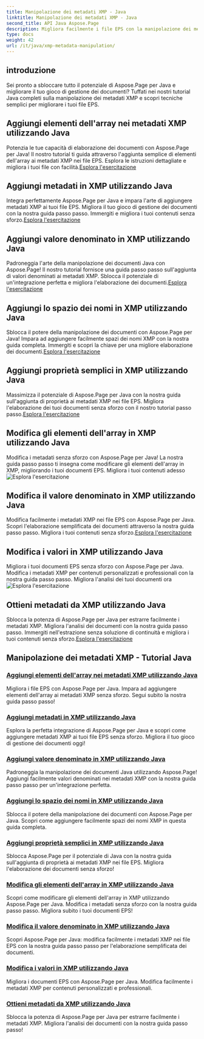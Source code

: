 ```yaml
---
title: Manipolazione dei metadati XMP - Java
linktitle: Manipolazione dei metadati XMP - Java
second_title: API Java Aspose.Page
description: Migliora facilmente i file EPS con la manipolazione dei metadati XMP, dall'aggiunta di elementi all'estrazione. Migliora la tua gestione dei documenti con le nostre guide.
type: docs
weight: 42
url: /it/java/xmp-metadata-manipulation/
---
```


## introduzione

Sei pronto a sbloccare tutto il potenziale di Aspose.Page per Java e migliorare il tuo gioco di gestione dei documenti? Tuffati nei nostri tutorial Java completi sulla manipolazione dei metadati XMP e scopri tecniche semplici per migliorare i tuoi file EPS.

## Aggiungi elementi dell'array nei metadati XMP utilizzando Java

 Potenzia le tue capacità di elaborazione dei documenti con Aspose.Page per Java! Il nostro tutorial ti guida attraverso l'aggiunta semplice di elementi dell'array ai metadati XMP nei file EPS. Esplora le istruzioni dettagliate e migliora i tuoi file con facilità.[Esplora l'esercitazione](./add-array-items/)

## Aggiungi metadati in XMP utilizzando Java

 Integra perfettamente Aspose.Page per Java e impara l'arte di aggiungere metadati XMP ai tuoi file EPS. Migliora il tuo gioco di gestione dei documenti con la nostra guida passo passo. Immergiti e migliora i tuoi contenuti senza sforzo.[Esplora l'esercitazione](./add-metadata/)

## Aggiungi valore denominato in XMP utilizzando Java

Padroneggia l'arte della manipolazione dei documenti Java con Aspose.Page! Il nostro tutorial fornisce una guida passo passo sull'aggiunta di valori denominati ai metadati XMP. Sblocca il potenziale di un'integrazione perfetta e migliora l'elaborazione dei documenti.[Esplora l'esercitazione](./add-named-value/)

## Aggiungi lo spazio dei nomi in XMP utilizzando Java

 Sblocca il potere della manipolazione dei documenti con Aspose.Page per Java! Impara ad aggiungere facilmente spazi dei nomi XMP con la nostra guida completa. Immergiti e scopri la chiave per una migliore elaborazione dei documenti.[Esplora l'esercitazione](./add-namespace/)

## Aggiungi proprietà semplici in XMP utilizzando Java

 Massimizza il potenziale di Aspose.Page per Java con la nostra guida sull'aggiunta di proprietà ai metadati XMP nei file EPS. Migliora l'elaborazione dei tuoi documenti senza sforzo con il nostro tutorial passo passo.[Esplora l'esercitazione](./add-simple-properties/)

## Modifica gli elementi dell'array in XMP utilizzando Java

 Modifica i metadati senza sforzo con Aspose.Page per Java! La nostra guida passo passo ti insegna come modificare gli elementi dell'array in XMP, migliorando i tuoi documenti EPS. Migliora i tuoi contenuti adesso![Esplora l'esercitazione](./change-array-items/)

## Modifica il valore denominato in XMP utilizzando Java

Modifica facilmente i metadati XMP nei file EPS con Aspose.Page per Java. Scopri l'elaborazione semplificata dei documenti attraverso la nostra guida passo passo. Migliora i tuoi contenuti senza sforzo.[Esplora l'esercitazione](./change-named-value/)

## Modifica i valori in XMP utilizzando Java

 Migliora i tuoi documenti EPS senza sforzo con Aspose.Page per Java. Modifica i metadati XMP per contenuti personalizzati e professionali con la nostra guida passo passo. Migliora l'analisi dei tuoi documenti ora![Esplora l'esercitazione](./change-values/)

## Ottieni metadati da XMP utilizzando Java

 Sblocca la potenza di Aspose.Page per Java per estrarre facilmente i metadati XMP. Migliora l'analisi dei documenti con la nostra guida passo passo. Immergiti nell'estrazione senza soluzione di continuità e migliora i tuoi contenuti senza sforzo.[Esplora l'esercitazione](./get-metadata/)
## Manipolazione dei metadati XMP - Tutorial Java
### [Aggiungi elementi dell'array nei metadati XMP utilizzando Java](./add-array-items/)
Migliora i file EPS con Aspose.Page per Java. Impara ad aggiungere elementi dell'array ai metadati XMP senza sforzo. Segui subito la nostra guida passo passo!
### [Aggiungi metadati in XMP utilizzando Java](./add-metadata/)
Esplora la perfetta integrazione di Aspose.Page per Java e scopri come aggiungere metadati XMP ai tuoi file EPS senza sforzo. Migliora il tuo gioco di gestione dei documenti oggi!
### [Aggiungi valore denominato in XMP utilizzando Java](./add-named-value/)
Padroneggia la manipolazione dei documenti Java utilizzando Aspose.Page! Aggiungi facilmente valori denominati nei metadati XMP con la nostra guida passo passo per un'integrazione perfetta.
### [Aggiungi lo spazio dei nomi in XMP utilizzando Java](./add-namespace/)
Sblocca il potere della manipolazione dei documenti con Aspose.Page per Java. Scopri come aggiungere facilmente spazi dei nomi XMP in questa guida completa.
### [Aggiungi proprietà semplici in XMP utilizzando Java](./add-simple-properties/)
Sblocca Aspose.Page per il potenziale di Java con la nostra guida sull'aggiunta di proprietà ai metadati XMP nei file EPS. Migliora l'elaborazione dei documenti senza sforzo!
### [Modifica gli elementi dell'array in XMP utilizzando Java](./change-array-items/)
Scopri come modificare gli elementi dell'array in XMP utilizzando Aspose.Page per Java. Modifica i metadati senza sforzo con la nostra guida passo passo. Migliora subito i tuoi documenti EPS!
### [Modifica il valore denominato in XMP utilizzando Java](./change-named-value/)
Scopri Aspose.Page per Java: modifica facilmente i metadati XMP nei file EPS con la nostra guida passo passo per l'elaborazione semplificata dei documenti.
### [Modifica i valori in XMP utilizzando Java](./change-values/)
Migliora i documenti EPS con Aspose.Page per Java. Modifica facilmente i metadati XMP per contenuti personalizzati e professionali.
### [Ottieni metadati da XMP utilizzando Java](./get-metadata/)
Sblocca la potenza di Aspose.Page per Java per estrarre facilmente i metadati XMP. Migliora l'analisi dei documenti con la nostra guida passo passo!